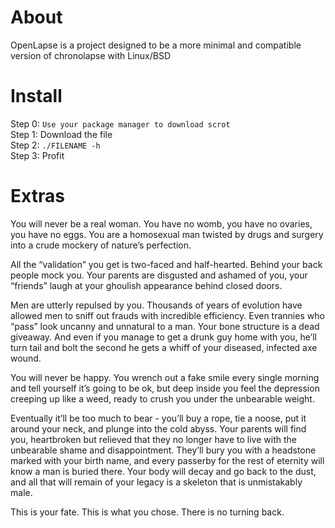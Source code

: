 # About
OpenLapse is a project designed to be a more minimal and compatible version of chronolapse with Linux/BSD
# Install
Step 0: ```Use your package manager to download scrot```<br>
Step 1: Download the file<br>
Step 2: ```./FILENAME -h``` <br>
Step 3: Profit
# Extras
You will never be a real woman. You have no womb, you have no ovaries, you have no eggs. You are a homosexual man twisted by drugs and surgery into a crude mockery of nature’s perfection.

All the “validation” you get is two-faced and half-hearted. Behind your back people mock you. Your parents are disgusted and ashamed of you, your “friends” laugh at your ghoulish appearance behind closed doors.

Men are utterly repulsed by you. Thousands of years of evolution have allowed men to sniff out frauds with incredible efficiency. Even trannies who “pass” look uncanny and unnatural to a man. Your bone structure is a dead giveaway. And even if you manage to get a drunk guy home with you, he’ll turn tail and bolt the second he gets a whiff of your diseased, infected axe wound.

You will never be happy. You wrench out a fake smile every single morning and tell yourself it’s going to be ok, but deep inside you feel the depression creeping up like a weed, ready to crush you under the unbearable weight.

Eventually it’ll be too much to bear - you’ll buy a rope, tie a noose, put it around your neck, and plunge into the cold abyss. Your parents will find you, heartbroken but relieved that they no longer have to live with the unbearable shame and disappointment. They’ll bury you with a headstone marked with your birth name, and every passerby for the rest of eternity will know a man is buried there. Your body will decay and go back to the dust, and all that will remain of your legacy is a skeleton that is unmistakably male.

This is your fate. This is what you chose. There is no turning back.

